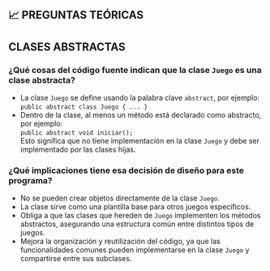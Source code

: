 ## 📈 PREGUNTAS TEÓRICAS

## CLASES ABSTRACTAS 

### ¿Qué cosas del código fuente indican que la clase `Juego` es una clase abstracta?

- La clase `Juego` se define usando la palabra clave `abstract`, por ejemplo:  
  `public abstract class Juego { ... }`
- Dentro de la clase, al menos un método está declarado como abstracto, por ejemplo:  
  `public abstract void iniciar();`  
  Esto significa que no tiene implementación en la clase `Juego` y debe ser implementado por las clases hijas.

### ¿Qué implicaciones tiene esa decisión de diseño para este programa?

- No se pueden crear objetos directamente de la clase `Juego`.
- La clase sirve como una plantilla base para otros juegos específicos.
- Obliga a que las clases que hereden de `Juego` implementen los métodos abstractos, asegurando una estructura común entre distintos tipos de juegos.
- Mejora la organización y reutilización del código, ya que las funcionalidades comunes pueden implementarse en la clase `Juego` y compartirse entre sus subclases.

